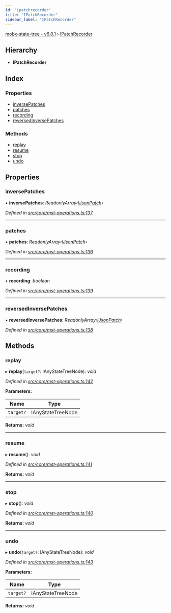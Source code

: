 ```yaml
---
id: "ipatchrecorder"
title: "IPatchRecorder"
sidebar_label: "IPatchRecorder"
---
```


[mobx-state-tree - v6.0.1](../index.md) › [IPatchRecorder](ipatchrecorder.md)

## Hierarchy

* **IPatchRecorder**

## Index

### Properties

* [inversePatches](ipatchrecorder.md#inversepatches)
* [patches](ipatchrecorder.md#patches)
* [recording](ipatchrecorder.md#recording)
* [reversedInversePatches](ipatchrecorder.md#reversedinversepatches)

### Methods

* [replay](ipatchrecorder.md#replay)
* [resume](ipatchrecorder.md#resume)
* [stop](ipatchrecorder.md#stop)
* [undo](ipatchrecorder.md#undo)

## Properties

###  inversePatches

• **inversePatches**: *ReadonlyArray‹[IJsonPatch](ijsonpatch.md)›*

*Defined in [src/core/mst-operations.ts:137](https://github.com/mobxjs/mobx-state-tree/blob/7097c4d6/src/core/mst-operations.ts#L137)*

___

###  patches

• **patches**: *ReadonlyArray‹[IJsonPatch](ijsonpatch.md)›*

*Defined in [src/core/mst-operations.ts:136](https://github.com/mobxjs/mobx-state-tree/blob/7097c4d6/src/core/mst-operations.ts#L136)*

___

###  recording

• **recording**: *boolean*

*Defined in [src/core/mst-operations.ts:139](https://github.com/mobxjs/mobx-state-tree/blob/7097c4d6/src/core/mst-operations.ts#L139)*

___

###  reversedInversePatches

• **reversedInversePatches**: *ReadonlyArray‹[IJsonPatch](ijsonpatch.md)›*

*Defined in [src/core/mst-operations.ts:138](https://github.com/mobxjs/mobx-state-tree/blob/7097c4d6/src/core/mst-operations.ts#L138)*

## Methods

###  replay

▸ **replay**(`target?`: IAnyStateTreeNode): *void*

*Defined in [src/core/mst-operations.ts:142](https://github.com/mobxjs/mobx-state-tree/blob/7097c4d6/src/core/mst-operations.ts#L142)*

**Parameters:**

Name | Type |
------ | ------ |
`target?` | IAnyStateTreeNode |

**Returns:** *void*

___

###  resume

▸ **resume**(): *void*

*Defined in [src/core/mst-operations.ts:141](https://github.com/mobxjs/mobx-state-tree/blob/7097c4d6/src/core/mst-operations.ts#L141)*

**Returns:** *void*

___

###  stop

▸ **stop**(): *void*

*Defined in [src/core/mst-operations.ts:140](https://github.com/mobxjs/mobx-state-tree/blob/7097c4d6/src/core/mst-operations.ts#L140)*

**Returns:** *void*

___

###  undo

▸ **undo**(`target?`: IAnyStateTreeNode): *void*

*Defined in [src/core/mst-operations.ts:143](https://github.com/mobxjs/mobx-state-tree/blob/7097c4d6/src/core/mst-operations.ts#L143)*

**Parameters:**

Name | Type |
------ | ------ |
`target?` | IAnyStateTreeNode |

**Returns:** *void*
